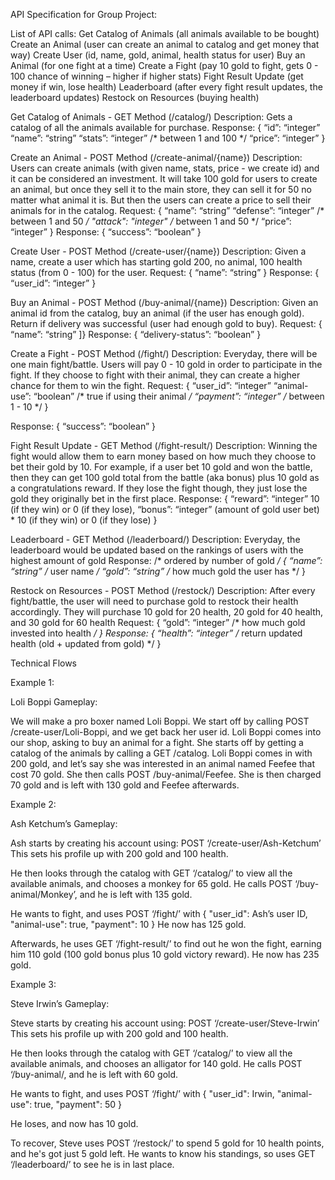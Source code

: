 API Specification for Group Project:

List of API calls:
Get Catalog of Animals (all animals available to be bought)
Create an Animal (user can create an animal to catalog and get money that way)
Create User (id, name, gold, animal, health status for user)
Buy an Animal (for one fight at a time)
Create a Fight (pay 10 gold to fight, gets 0 - 100 chance of winning – higher if higher stats)
Fight Result Update (get money if win, lose health)
Leaderboard (after every fight result updates, the leaderboard updates)
Restock on Resources (buying health)

Get Catalog of Animals - GET Method (/catalog/)
Description: Gets a catalog of all the animals available for purchase. 
Response:
{ 
	“id”: “integer”
	“name”: “string”
	“stats”: “integer” /* between 1 and 100 */
	“price”: “integer” 
}

Create an Animal - POST Method (/create-animal/{name})
Description: Users can create animals (with given name, stats, price - we create id) and it can be considered an investment. It will take 100 gold for users to create an animal, but once they sell it to the main store, they can sell it for 50 no matter what animal it is. But then the users can create a price to sell their animals for in the catalog. 
Request:
{
“name”: “string”
“defense”: “integer” /* between 1 and 50 */
"attack": "integer" /* between 1 and 50 */
“price”: “integer”
}
Response:
{
	“success”: “boolean”
}

Create User - POST Method (/create-user/{name})
Description: Given a name, create a user which has starting gold 200, no animal, 100 health status (from 0 - 100) for the user.
Request:
{
	“name”: “string”
}
Response:
{
	“user_id”: “integer”
}

Buy an Animal - POST Method (/buy-animal/{name})
Description: Given an animal id from the catalog, buy an animal (if the user has enough gold). Return if delivery was successful (user had enough gold to buy).
Request: 
{
	“name”: “string”
]}
Response:
{
	“delivery-status”: “boolean”
}

Create a Fight - POST Method (/fight/)
Description: Everyday, there will be one main fight/battle. Users will pay 0 - 10 gold in order to participate in the fight. If they choose to fight with their animal, they can create a higher chance for them to win the fight.
Request:
{
	“user_id”: “integer”
	“animal-use”: “boolean” /* true if using their animal */
	“payment”: “integer” /* between 1 - 10 */
}

Response:
{
	“success”: “boolean”
}


Fight Result Update - GET Method (/fight-result/)
Description: Winning the fight would allow them to earn money based on how much they choose to bet their gold by 10. For example, if a user bet 10 gold and won the battle, then they can get 100 gold total from the battle (aka bonus) plus 10 gold as a congratulations reward. If they lose the fight though, they just lose the gold they originally bet in the first place.
Response:
{
	“reward”: “integer” 10 (if they win) or 0 (if they lose),
	“bonus”: “integer” (amount of gold user bet) * 10 (if they win) or 0 (if they lose)
}

Leaderboard - GET Method (/leaderboard/)
Description: Everyday, the leaderboard would be updated based on the rankings of users with the highest amount of gold
Response: /* ordered by number of gold */
{
	“name”: “string” /* user name */
	“gold”: “string” /* how much gold the user has */
}

Restock on Resources - POST Method (/restock/)
Description: After every fight/battle, the user will need to purchase gold to restock their health accordingly. They will purchase 10 gold for 20 health, 20 gold for 40 health, and 30 gold for 60 health
Request:
{
	“gold”: “integer” /* how much gold invested into health */
}
Response:
{
	“health”: “integer” /* return updated health (old + updated from gold) */
}

Technical Flows

Example 1:

Loli Boppi Gameplay:

We will make a pro boxer named Loli Boppi. We start off by calling POST /create-user/Loli-Boppi, and we get back her user id. Loli Boppi comes into our shop, asking to buy an animal for a fight. She starts off by getting a catalog of the animals by calling a GET /catalog. Loli Boppi comes in with 200 gold, and let’s say she was interested in an animal named Feefee that cost 70 gold. She then calls POST /buy-animal/Feefee. She is then charged 70 gold and is left with 130 gold and Feefee afterwards.

Example 2: 

Ash Ketchum’s Gameplay:

Ash starts by creating his account using:
	POST ‘/create-user/Ash-Ketchum’
This sets his profile up with 200 gold and 100 health. 

He then looks through the catalog with GET ‘/catalog/’  to view all the available animals, and chooses a monkey for 65 gold. 
He calls POST ‘/buy-animal/Monkey’, and he is left with 135 gold. 

He wants to fight, and uses POST ‘/fight/’ with
{
    "user_id": Ash’s user ID,
    "animal-use": true,
    "payment": 10
}
He now has 125 gold. 

Afterwards, he uses GET ‘/fight-result/’ to find out he won the fight, earning him 110 gold (100 gold bonus plus 10 gold victory reward). He now has 235 gold.


Example 3:

Steve Irwin’s Gameplay:

Steve starts by creating his account using:
	POST ‘/create-user/Steve-Irwin’
This sets his profile up with 200 gold and 100 health. 

He then looks through the catalog with GET ‘/catalog/’  to view all the available animals, and chooses an alligator for 140 gold. 
He calls POST ‘/buy-animal/, and he is left with 60 gold. 

He wants to fight, and uses POST ‘/fight/’ with
{
    "user_id": Irwin,
    "animal-use": true,
    "payment": 50
}

He loses, and now has 10 gold. 

To recover, Steve uses POST ‘/restock/’ to spend 5 gold for 10 health points, and he's got just 5 gold left. 
He wants to know his standings, so uses GET ‘/leaderboard/’ to see he is in last place.
